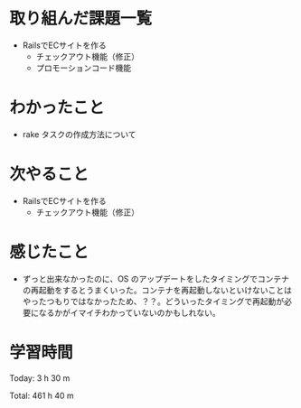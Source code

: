 # 取り組んだ課題一覧
- RailsでECサイトを作る
  - チェックアウト機能（修正）
  - プロモーションコード機能

# わかったこと
- rake タスクの作成方法について

# 次やること
- RailsでECサイトを作る
  - チェックアウト機能（修正）

# 感じたこと
- ずっと出来なかったのに、OS のアップデートをしたタイミングでコンテナの再起動をするとうまくいった。コンテナを再起動しないといけないことはやったつもりではなかったため、？？。どういったタイミングで再起動が必要になるかがイマイチわかっていないのかもしれない。

# 学習時間
Today: 3 h 30 m

Total: 461 h 40 m
